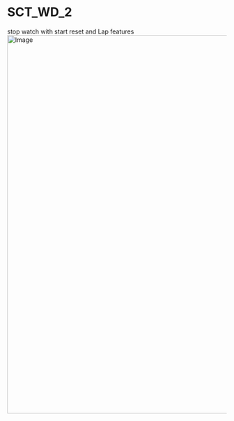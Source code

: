 # SCT_WD_2
stop watch with start reset and Lap features
<img width="1897" height="867" alt="Image" src="https://github.com/user-attachments/assets/44b12fbb-1127-4166-ab36-ca96fdfd06c8" />
